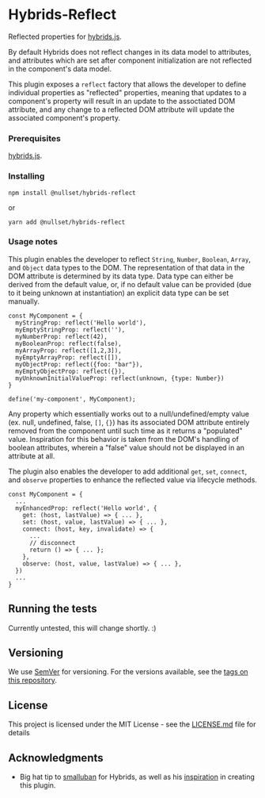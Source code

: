 # Hybrids-Reflect

Reflected properties for [hybrids.js](https://github.com/hybridsjs/hybrids).

By default Hybrids does not reflect changes in its data model to attributes, and attributes which are set after component initialization are not reflected in the component's data model.

This plugin exposes a `reflect` factory that allows the developer to define individual properties as "reflected" properties, meaning that updates to a component's property will result in an update to the assoctiated DOM attribute, and any change to a reflected DOM attribute will update the associated component's property.

### Prerequisites

[hybrids.js](https://github.com/hybridsjs/hybrids).

### Installing

`npm install @nullset/hybrids-reflect`

or

`yarn add @nullset/hybrids-reflect`

### Usage notes

This plugin enables the developer to reflect `String`, `Number`, `Boolean`, `Array`, and `Object` data types to the DOM. The representation of that data in the DOM attribute is determined by its data type. Data type can either be derived from the default value, or, if no default value can be provided (due to it being unknown at instantiation) an explicit data type can be set manually.

```
const MyComponent = {
  myStringProp: reflect('Hello world'),
  myEmptyStringProp: reflect(''),
  myNumberProp: reflect(42),
  myBooleanProp: reflect(false),
  myArrayProp: reflect([1,2,3]),
  myEmptyArrayProp: reflect([]),
  myObjectProp: reflect({foo: "bar"}),
  myEmptyObjectProp: reflect({}),
  myUnknownInitialValueProp: reflect(unknown, {type: Number})
}

define('my-component', MyComponent);
```

Any property which essentially works out to a null/undefined/empty value (ex. null, undefined, false, `[]`, `{}`) has its associated DOM attribute entirely removed from the component until such time as it returns a "populated" value. Inspiration for this behavior is taken from the DOM's handling of boolean attributes, wherein a "false" value should not be displayed in an attribute at all.

The plugin also enables the developer to add additional `get`, `set`, `connect`, and `observe` properties to enhance the reflected value via lifecycle methods.

```
const MyComponent = {
  ...
  myEnhancedProp: reflect('Hello world', {
    get: (host, lastValue) => { ... },
    set: (host, value, lastValue) => { ... },
    connect: (host, key, invalidate) => {
      ...
      // disconnect
      return () => { ... };
    },
    observe: (host, value, lastValue) => { ... },
  })
  ...
}
```

## Running the tests

Currently untested, this will change shortly. :)

## Versioning

We use [SemVer](http://semver.org/) for versioning. For the versions available, see the [tags on this repository](https://github.com/nullset/hybrids-reflect/tags).

## License

This project is licensed under the MIT License - see the [LICENSE.md](LICENSE.md) file for details

## Acknowledgments

- Big hat tip to [smalluban](https://github.com/hybridsjs/hybrids/commits?author=smalluban) for Hybrids, as well as his [inspiration](https://github.com/hybridsjs/hybrids/pull/63#issuecomment-529217781) in creating this plugin.
